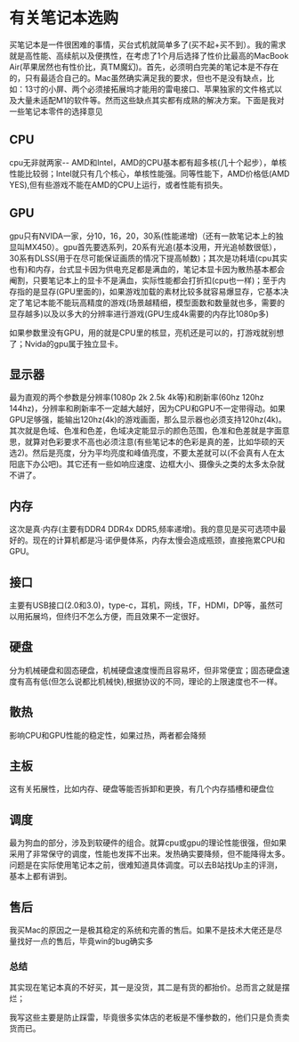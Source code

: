# 有关笔记本选购

 买笔记本是一件很困难的事情，买台式机就简单多了(买不起+买不到）。我的需求就是高性能、高续航以及便携性，在考虑了1个月后选择了性价比最高的MacBook Air(苹果居然也有性价比，真TM魔幻)。首先，必须明白完美的笔记本是不存在的，只有最适合自己的。Mac虽然确实满足我的要求，但也不是没有缺点，比如：13寸的小屏、两个必须接拓展坞才能用的雷电接口、苹果独家的文件格式以及大量未适配M1的软件等。然而这些缺点其实都有成熟的解决方案。下面是我对一些笔记本零件的选择意见

## CPU

  cpu无非就两家-- AMD和Intel，AMD的CPU基本都有超多核(几十个起步），单核性能比较弱；Intel就只有几个核心，单核性能强。同等性能下，AMD价格低(AMD YES),但有些游戏不能在AMD的CPU上运行，或者性能有损失。

## GPU

  gpu只有NVIDA一家，分10，16，20，30系(性能递增)（还有一款笔记本上的独显叫MX450）。gpu首先要选系列，20系有光追(基本没用，开光追帧数很低），30系有DLSS(用于在尽可能保证画质的情况下提高帧数)；其次是功耗墙(cpu其实也有)和内存，台式显卡因为供电充足都是满血的，笔记本显卡因为散热基本都会阉割，只要笔记本上的显卡不是满血，实际性能都会打折扣(cpu也一样)；至于内存指的是显存(GPU里面的)，如果游戏加载的素材比较多就容易爆显存，它基本决定了笔记本能不能玩高精度的游戏(场景越精细，模型面数和数量就也多，需要的显存越多)以及以多大的分辨率进行游戏(GPU生成4k需要的内存比1080p多)

  如果参数里没有GPU，用的就是CPU里的核显，亮机还是可以的，打游戏就别想了；Nvida的gpu属于独立显卡。

## 显示器

  最为直观的两个参数是分辨率(1080p 2k 2.5k 4k等)和刷新率(60hz 120hz 144hz)，分辨率和刷新率不一定越大越好，因为CPU和GPU不一定带得动。如果GPU足够强，能输出120hz(4k)的游戏画面，那么显示器也必须支持120hz(4k)。其次就是色域、色准和色差，色域决定能显示的颜色范围，色准和色差就是字面意思，就算对色彩要求不高也必须注意(有些笔记本的色彩是真的差，比如华硕的天选2)。然后是亮度，分为平均亮度和峰值亮度，不要太差就可以(不会真有人在太阳底下办公吧)。其它还有一些如响应速度、边框大小、摄像头之类的太多太杂就不讲了。

## 内存

  这次是真·内存(主要有DDR4 DDR4x DDR5,频率递增)。我的意见是买可选项中最好的。现在的计算机都是冯·诺伊曼体系，内存太慢会造成瓶颈，直接拖累CPU和GPU。

## 接口

  主要有USB接口(2.0和3.0)，type-c，耳机，网线，TF，HDMI，DP等，虽然可以用拓展坞，但终归不怎么方便，而且效果不一定很好。

## 硬盘

  分为机械硬盘和固态硬盘，机械硬盘速度慢而且容易坏，但非常便宜；固态硬盘速度有高有低(但怎么说都比机械快),根据协议的不同，理论的上限速度也不一样。

## 散热

  影响CPU和GPU性能的稳定性，如果过热，两者都会降频

## 主板

  这有关拓展性，比如内存、硬盘等能否拆卸和更换，有几个内存插槽和硬盘位

## 调度

  最为狗血的部分，涉及到软硬件的组合。就算cpu或gpu的理论性能很强，但如果采用了非常保守的调度，性能也发挥不出来。发热确实要降频，但不能降得太多。问题是在实际使用笔记本之前，很难知道具体调度。可以去B站找Up主的评测，基本上都有讲到。

## 售后  

  我买Mac的原因之一是极其稳定的系统和完善的售后。如果不是技术大佬还是尽量找好一点的售后，毕竟win的bug确实多

### 总结

其实现在笔记本真的不好买，其一是没货，其二是有货的都抬价。总而言之就是摆烂；

我写这些主要是防止踩雷，毕竟很多实体店的老板是不懂参数的，他们只是负责卖货而已。



